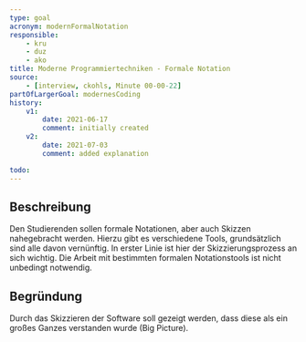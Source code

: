 ```yaml
---
type: goal
acronym: modernFormalNotation
responsible: 
    - kru
    - duz
    - ako
title: Moderne Programmiertechniken - Formale Notation
source:
    - [interview, ckohls, Minute 00-00-22]
partOfLargerGoal: modernesCoding
history:
    v1:
        date: 2021-06-17
        comment: initially created
    v2:
        date: 2021-07-03
        comment: added explanation

todo: 
---
```


## Beschreibung

Den Studierenden sollen formale Notationen, aber auch Skizzen nahegebracht werden. Hierzu gibt es verschiedene Tools, grundsätzlich sind alle davon vernünftig. In erster Linie ist hier der Skizzierungsprozess an sich wichtig. Die Arbeit mit bestimmten formalen Notationstools ist nicht unbedingt notwendig.

## Begründung

Durch das Skizzieren der Software soll gezeigt werden, dass diese als ein großes Ganzes verstanden wurde (Big Picture).
